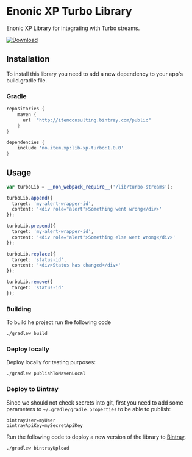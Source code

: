 # Enonic XP Turbo Library

Enonic XP Library for integrating with Turbo streams.

[ ![Download](https://api.bintray.com/packages/itemconsulting/public/no.item.xp.lib-xp-turbo/images/download.svg?version=1.0.0) ](https://bintray.com/itemconsulting/public/no.item.xp.lib-xp-turbo/1.0.0/link)

## Installation  

To install this library you need to add a new dependency to your app's build.gradle file.

### Gradle

```groovy
repositories {
    maven {
      url  "http://itemconsulting.bintray.com/public"
    }
}

dependencies {
    include 'no.item.xp:lib-xp-turbo:1.0.0'
}
```

## Usage

```typescript
var turboLib = __non_webpack_require__('/lib/turbo-streams');

turboLib.append({
  target: 'my-alert-wrapper-id', 
  content: '<div role="alert">Something went wrong</div>'
});

turboLib.prepend({
  target: 'my-alert-wrapper-id', 
  content: '<div role="alert">Something else went wrong</div>'
});

turboLib.replace({
  target: 'status-id', 
  content: '<div>Status has changed</div>'
});

turboLib.remove({
  target: 'status-id'
});
```

### Building

To build he project run the following code

```bash
./gradlew build
```

### Deploy locally

Deploy locally for testing purposes:

```bash
./gradlew publishToMavenLocal
```
### Deploy to Bintray

Since we should not check secrets into git, first you need to add some parameters to `~/.gradle/gradle.properties` to be
able to publish:

```properties
bintrayUser=myUser
bintrayApiKey=mySecretApiKey
```

Run the following code to deploy a new version of the library to [Bintray](https://bintray.com/itemconsulting).

```bash
./gradlew bintrayUpload
```
